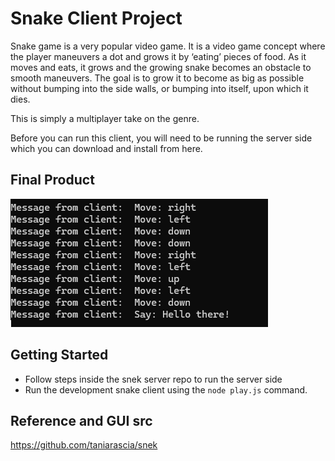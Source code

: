 # Snake Client Project

Snake game is a very popular video game. It is a video game concept where the player maneuvers a dot and grows it by ‘eating’ pieces of food. As it moves and eats, it grows and the growing snake becomes an obstacle to smooth maneuvers. The goal is to grow it to become as big as possible without bumping into the side walls, or bumping into itself, upon which it dies.

This is simply a multiplayer take on the genre.

Before you can run this client, you will need to be running the server side which you can download and install from here. 

## Final Product

![Server Output](https://github.com/SorrenJ/snake-client/blob/main/snek_server_output.png)


## Getting Started

- Follow steps inside the snek server repo to run the server side
- Run the development snake client using the `node play.js` command.

## Reference and GUI src

https://github.com/taniarascia/snek